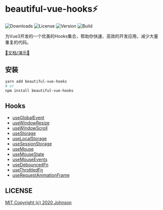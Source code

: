 # beautiful-vue-hooks⚡️

![Downloads](https://img.shields.io/npm/dt/beautiful-vue-hooks) ![License](https://img.shields.io/npm/l/beautiful-vue-hooks) ![Version](https://img.shields.io/npm/v/beautiful-vue-hooks) ![Build](https://img.shields.io/github/workflow/status/YES-Lee/beautiful-vue-hooks/Node.js%20CI)

为Vue3开发的一个优美的Hooks集合，帮助你快速、高效的开发应用，减少大量重复的代码。

[🌟文档/演示🌟](https://beautiful-vue-hooks.johnsonlee.site/)

## 安装

```bash
yarn add beautiful-vue-hooks
# or
npm install beautiful-vue-hooks
```

## Hooks

* [useGlobalEvent](https://beautiful-vue-hooks.johnsonlee.site/useGlobalEvent/)
* [useWindowResize](https://beautiful-vue-hooks.johnsonlee.site/useWindowResize/)
* [useWindowScroll](https://beautiful-vue-hooks.johnsonlee.site/useWindowScroll/)
* [useStorage](https://beautiful-vue-hooks.johnsonlee.site/useStorage/)
* [useLocalStorage](https://beautiful-vue-hooks.johnsonlee.site/useLocalStorage/)
* [useSessionStorage](https://beautiful-vue-hooks.johnsonlee.site/useSessionStorage/)
* [useMouse](https://beautiful-vue-hooks.johnsonlee.site/useMouse/)
* [useMouseState](https://beautiful-vue-hooks.johnsonlee.site/useMouseState/)
* [useMouseEvents](https://beautiful-vue-hooks.johnsonlee.site/useMouseEvents/)
* [useDebouncedFn](https://beautiful-vue-hooks.johnsonlee.site/useDebouncedFn/)
* [useThrottledFn](https://beautiful-vue-hooks.johnsonlee.site/useThrottledFn/)
* [useRequestAnimationFrame](https://beautiful-vue-hooks.johnsonlee.site/useRequestAnimationFrame/)

## LICENSE

[MIT Copyright (c) 2020 Johnson](https://github.com/YES-Lee/beautiful-vue-hooks/blob/master/LICENSE)

